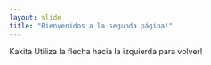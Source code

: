 ```yaml
---
layout: slide
title: "Bienvenidos a la segunda página!"
---
```

Kakita
Utiliza la flecha hacia la izquierda para volver!
